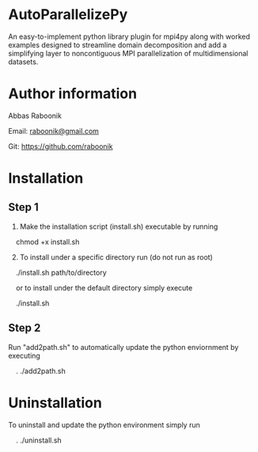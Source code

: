 # AutoParallelizePy
An easy-to-implement python library plugin for mpi4py along with worked examples designed to streamline domain decomposition and add a simplifying layer to noncontiguous MPI parallelization of multidimensional datasets.

# Author information
Abbas Raboonik

Email: raboonik@gmail.com

Git:   https://github.com/raboonik

# Installation
## Step 1
1) Make the installation script (install.sh) executable by running

&nbsp;&nbsp;&nbsp;&nbsp;chmod +x install.sh

2) To install under a specific directory run (do not run as root)

&nbsp;&nbsp;&nbsp;&nbsp;./install.sh path/to/directory

&nbsp;&nbsp;&nbsp;&nbsp;or to install under the default directory simply execute

&nbsp;&nbsp;&nbsp;&nbsp;./install.sh

## Step 2
Run "add2path.sh" to automatically update the python enviornment by executing

&nbsp;&nbsp;&nbsp;&nbsp;. ./add2path.sh


# Uninstallation
To uninstall and update the python environment simply run

&nbsp;&nbsp;&nbsp;&nbsp;. ./uninstall.sh